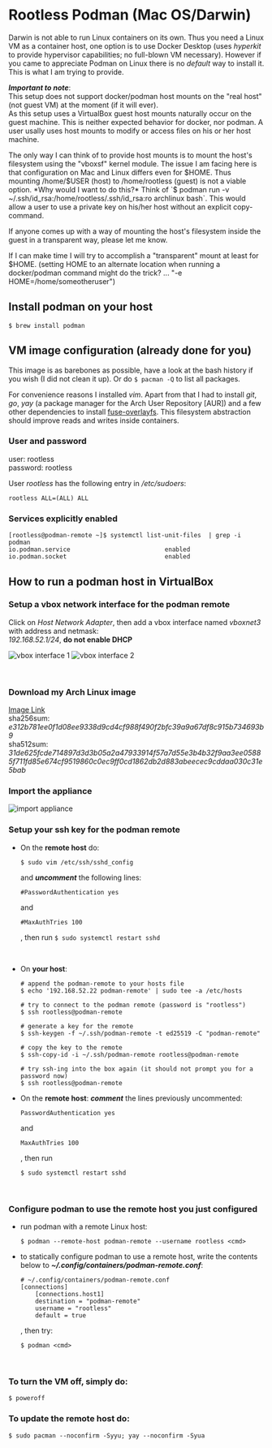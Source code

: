 # Rootless Podman (Mac OS/Darwin)
Darwin is not able to run Linux containers on its own.
Thus you need a Linux VM as a container host, one option is to use Docker Desktop (uses *hyperkit* to provide hypervisor capabilities; no full-blown VM necessary).
However if you came to appreciate Podman on Linux there is no *default* way to install it.
This is what I am trying to provide.

***Important to note***:  
This setup does not support docker/podman host mounts on the "real host" (not guest VM) at the moment (if it will ever).  
As this setup uses a VirtualBox guest host mounts naturally occur on the guest machine. This is neither expected behavior for docker, nor podman. A user usally uses host mounts to modify or access files on his or her host machine.

The only way I can think of to provide host mounts is to mount the host's filesystem using the "vboxsf" kernel module.
The issue I am facing here is that configuration on Mac and Linux differs even for \$HOME.
Thus mounting /home/$USER (host) to /home/rootless (guest) is not a viable option.  
*Why would I want to do this?*  Think of `$ podman run -v ~/.ssh/id_rsa:/home/rootless/.ssh/id_rsa:ro archlinux bash`. This would allow a user to use a private key on his/her host without an explicit copy-command.

If anyone comes up with a way of mounting the host's filesystem inside the guest in a transparent way, please let me know.  

If I can make time I will try to accomplish a "transparent" mount at least for $HOME. (setting HOME to an alternate location when running a docker/podman command might do the trick? ... "-e HOME=/home/someotheruser")

## Install podman on your host
```
$ brew install podman
```

## VM image configuration (already done for you)

This image is as barebones as possible, have a look at the bash history if you wish (I did not clean it up).
Or do ```$ pacman -Q``` to list all packages.

For convenience reasons I installed *vim*.
Apart from that I had to install *git*, *go*, *yay* (a package manager for the Arch User Repository [AUR]) and a few other dependencies to install [fuse-overlayfs](https://aur.archlinux.org/packages/fuse-overlayfs/).
This filesystem abstraction should improve reads and writes inside containers.

### User and password
user: rootless  
password: rootless

User *rootless* has the following entry in */etc/sudoers*:
```
rootless ALL=(ALL) ALL
```

### Services explicitly enabled
```
[rootless@podman-remote ~]$ systemctl list-unit-files  | grep -i podman
io.podman.service                          enabled
io.podman.socket                           enabled
```

## How to run a podman host in VirtualBox

### Setup a vbox network interface for the podman remote

Click on *Host Network Adapter*, then add a vbox interface named *vboxnet3* with address and netmask:  
*192.168.52.1/24*, **do not enable DHCP**

![vbox interface 1](vbox-interface1.png)
![vbox interface 2](vbox-interface2.png)

<br>

### Download my Arch Linux image

[Image Link](https://drive.google.com/open?id=16Zj_DJiaNGDjLulWqYRHqs6zhm_Cdze6)  
sha256sum: *e312b781ee0f1d08ee9338d9cd4cf988f490f2bfc39a9a67df8c915b734693b9*  
sha512sum: *31de625fcde714897d3d3b05a2a47933914f57a7d55e3b4b32f9aa3ee05885f711fd85e674cf9519860c0ec9ff0cd1862db2d883abeecec9cddaa030c31e5bab*  

### Import the appliance
![import appliance](import-appliance.png)

### Setup your ssh key for the podman remote

* On the **remote host** do:
    ```
    $ sudo vim /etc/ssh/sshd_config
    ```
    and ***uncomment*** the following lines:
    ```
    #PasswordAuthentication yes
    ```
    and
    ```
    #MaxAuthTries 100
    ```
    , then run ```$ sudo systemctl restart sshd```

    <br>

* On **your host**:
    ```
    # append the podman-remote to your hosts file
    $ echo '192.168.52.22 podman-remote' | sudo tee -a /etc/hosts
    ```

    ```
    # try to connect to the podman remote (password is "rootless")
    $ ssh rootless@podman-remote
    ```

    ```
    # generate a key for the remote
    $ ssh-keygen -f ~/.ssh/podman-remote -t ed25519 -C "podman-remote"

    # copy the key to the remote
    $ ssh-copy-id -i ~/.ssh/podman-remote rootless@podman-remote

    # try ssh-ing into the box again (it should not prompt you for a password now)
    $ ssh rootless@podman-remote
    ```


* On the **remote host**:
    ***comment*** the lines previously uncommented:
    ```
    PasswordAuthentication yes
    ```
    and
    ```
    MaxAuthTries 100
    ```
    , then run
    ```
    $ sudo systemctl restart sshd
    ```


<br>

### Configure podman to use the remote host you just configured


* run podman with a remote Linux host:
    ```
    $ podman --remote-host podman-remote --username rootless <cmd>
    ```


* to statically configure podman to use a remote host, write the contents below to ***~/.config/containers/podman-remote.conf***:
    ```
    # ~/.config/containers/podman-remote.conf
    [connections]
        [connections.host1]
        destination = "podman-remote"
        username = "rootless"
        default = true
    ```
    , then try:
    ```
    $ podman <cmd>
    ```

<br>

### To turn the VM off, simply do:
```
$ poweroff
```

### To update the remote host do:
```
$ sudo pacman --noconfirm -Syyu; yay --noconfirm -Syua
```
